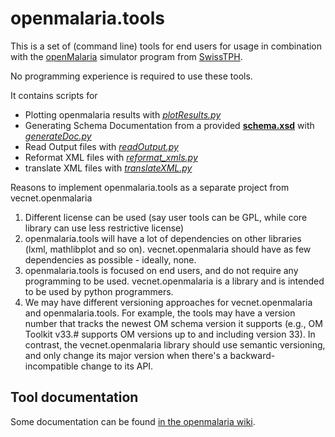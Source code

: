 # openmalaria.tools
This is a set of (command line) tools for end users for usage in combination with the [openMalaria](https://github.com/SwissTPH/openmalaria) simulator program from [SwissTPH](https://github.com/SwissTPH).

No programming experience is required to use these tools.

It contains scripts for
* Plotting openmalaria results with _[plotResults.py](openmalaria/tools/plotResult.py)_
* Generating Schema Documentation from a provided **[schema.xsd](https://github.com/SwissTPH/openmalaria/tree/develop/schema)** with _[generateDoc.py](openmalaria/tools/generateDoc.py)_
* Read Output files  with _[readOutput.py](openmalaria/tools/readOutput.py)_
* Reformat XML files with _[reformat_xmls.py](openmalaria/tools/reformat_xmls.py)_
* translate XML files with _[translateXML.py](openmalaria/tools/translateXML.py)_

Reasons to implement openmalaria.tools as a separate project from vecnet.openmalaria

1. Different license can be used (say user tools can be GPL, while core library can use less restrictive license)
1. openmalaria.tools will have a lot of dependencies on other libraries (lxml, mathlibplot and so on).  vecnet.openmalaria should have as few dependencies as possible - ideally, none.
1. openmalaria.tools is focused on end users, and do not require any programming to be used. vecnet.openmalaria is a library and is intended to be used by python programmers.
1. We may have different versioning approaches for vecnet.openmalaria and openmalaria.tools. For example, the tools may have a version number that tracks the newest OM schema version it supports (e.g., OM Toolkit v33.# supports OM versions up to and including version 33).  In contrast, the vecnet.openmalaria library should use semantic versioning, and only change its major version when there's a backward-incompatible change to its API.

## Tool documentation

Some documentation can be found [in the openmalaria wiki](https://github.com/SwissTPH/openmalaria/wiki/UtilsRunScripts).
